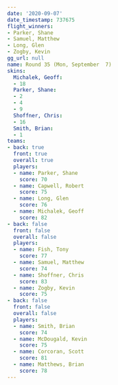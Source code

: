 ```yaml
---
date: '2020-09-07'
date_timestamp: 737675
flight_winners:
- Parker, Shane
- Samuel, Matthew
- Long, Glen
- Zogby, Kevin
gg_url: null
name: Round 35 (Mon, September  7)
skins:
  Michalek, Geoff:
  - 18
  Parker, Shane:
  - 2
  - 4
  - 9
  Shoffner, Chris:
  - 16
  Smith, Brian:
  - 1
teams:
- back: true
  front: true
  overall: true
  players:
  - name: Parker, Shane
    score: 70
  - name: Capwell, Robert
    score: 75
  - name: Long, Glen
    score: 76
  - name: Michalek, Geoff
    score: 82
- back: false
  front: false
  overall: false
  players:
  - name: Fish, Tony
    score: 77
  - name: Samuel, Matthew
    score: 74
  - name: Shoffner, Chris
    score: 83
  - name: Zogby, Kevin
    score: 75
- back: false
  front: false
  overall: false
  players:
  - name: Smith, Brian
    score: 74
  - name: McDougald, Kevin
    score: 75
  - name: Corcoran, Scott
    score: 81
  - name: Matthews, Brian
    score: 78
---
```

